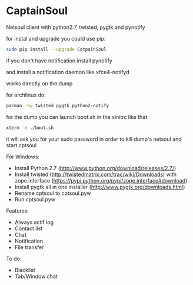 CaptainSoul
=====

Netsoul client with python2.7, twisted, pygtk and pynotify

for instal and upgrade you could use pip:
```sh
sudo pip install --upgrade CatpainSoul
```

if you don't have notification install pynotify

and install a notification daemon like xfce4-notifyd

works directly on the dump

for archlinux do:
```sh
pacman -Sy twisted pygtk python2-notify
```

for the dump you can launch boot.sh in the xinitrc like that
```sh
xterm -e ./boot.sh
```

it will ask you for your sudo password in order to kill dump's netsoul and start cptsoul

For Windows:

- Install Python 2.7 (http://www.python.org/download/releases/2.7/)
- Install twisted (http://twistedmatrix.com/trac/wiki/Downloads) with zope.interface (https://pypi.python.org/pypi/zope.interface#download)
- Install pygtk all in one installer (http://www.pygtk.org/downloads.html)
- Rename cptsoul to cptsoul.pyw
- Run cptsoul.pyw

Features:

- Always actif log
- Contact list
- Chat
- Notification
- File transfer

To do:

- Blacklist
- Tab/Window chat
